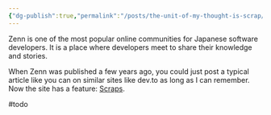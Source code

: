 ```yaml
---
{"dg-publish":true,"permalink":"/posts/the-unit-of-my-thought-is-scrap/"}
---
```



Zenn is one of the most popular online communities for Japanese software developers. It is a place where developers meet to share their knowledge and stories.

When Zenn was published a few years ago, you could just post a typical article like you can on similar sites like dev.to as long as I can remember. Now the site has a feature: [Scraps](https://zenn.dev/zenn/articles/about-zenn-scraps).

#todo 